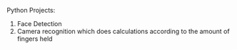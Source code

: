 Python Projects:
1. Face Detection
2. Camera recognition which does calculations according to the amount of fingers held
